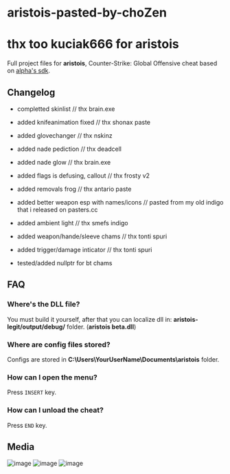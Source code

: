 
# aristois-pasted-by-choZen   
# thx too kuciak666 for aristois

Full project files for **aristois**, Counter-Strike: Global Offensive cheat based on [alpha's sdk](https://github.com/alphauc/sdk).

## Changelog
+ completted skinlist						// thx brain.exe
+ added knifeanimation fixed				// thx shonax paste
+ added glovechanger						// thx nskinz 
+ added nade pediction						// thx deadcell
+ added nade glow							// thx brain.exe
+ added flags is defusing, callout			// thx frosty v2
+ added removals frog						// thx antario paste
+ added better weapon esp with names/icons  // pasted from my old indigo that i released on pasters.cc 
+ added ambient light						// thx smefs indigo 
+ added weapon/hande/sleeve chams			// thx tonti spuri
+ added trigger/damage inticator			// thx tonti spuri

+ tested/added nullptr for bt chams


## FAQ
### Where's the DLL file?
You must build it yourself, after that you can localize dll in: **aristois-legit/output/debug/** folder. (**aristois beta.dll**)

### Where are config files stored?
Configs are stored in **C:\Users\YourUserName\Documents\aristois** folder.

### How can I open the menu?
Press `INSERT` key.

### How can I unload the cheat?
Press `END` key.

## Media
![image](https://imgur.com/X5vQfY2.png)
![image](https://imgur.com/Yhqxk4z.png)
![image](https://imgur.com/W3sz6rE.png)

  

